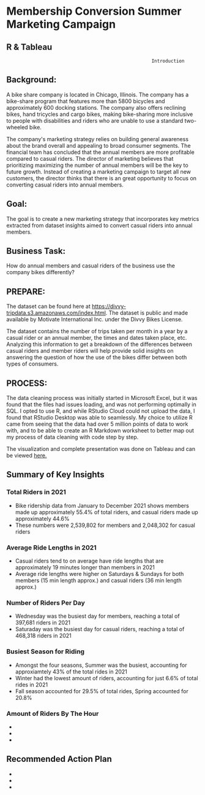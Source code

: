 # Membership Conversion Summer Marketing Campaign 
## R & Tableau


                                                         Introduction
                                                      



## **Background**: 
A bike share company is located in Chicago, Illinois. The company has a bike-share program that features more than 5800 bicycles and approximately 600 docking stations. The company also offers reclining bikes, hand tricycles and cargo bikes, making bike-sharing more inclusive to people with disabilities and riders who are unable to use a standard two-wheeled bike.

The company's marketing strategy relies on building general awareness about the brand overall and appealing to broad consumer segments. The financial team has concluded that the annual members are more profitable compared to casual riders. The director of marketing believes that prioritizing maximizing the number of annual members will be the key to future growth. Instead of creating a marketing campaign to target all new customers, the director thinks that there is an great opportunity to focus on converting casual riders into annual members.





## **Goal**: 
The goal is to create a new marketing strategy that incorporates key metrics extracted from dataset insights aimed to convert casual riders into annual members.


## **Business Task**: 
How do annual members and casual riders of the business use the company bikes differently?


## **PREPARE**:
The dataset can be found here at https://divvy-tripdata.s3.amazonaws.com/index.html. The dataset is public and made available by Motivate International Inc. under the Divvy Bikes License. 

The dataset contains the number of trips taken per month in a year by a casual rider or an annual member, the times and dates taken place, etc. Analyzing this information to get a breakdown of the differences between casual riders and member riders will help provide solid insights on answering the question of how the use of the bikes differ between both types of consumers. 



## **PROCESS**:
The data cleaning process was initially started in Microsoft Excel, but it was found that the files had issues loading, and was not performing optimally in SQL. I opted to use R, and while RStudio Cloud could not upload the data, I found that RStudio Desktop was able to seamlessly. My choice to utilize R came from seeing that the data had over 5 million points of data to work with, and to be able to create an R Markdown worksheet to better map out my process of data cleaning with code step by step. 



The visualization and complete presentation was done on Tableau and can be viewed [here.](https://public.tableau.com/app/profile/visan2980/viz/DataAnalyticsProjectDashboard/Story1#1)

## Summary of Key Insights

### **Total Riders in 2021**
* Bike ridership data from January to December 2021 shows members made up approximately 55.4% of total riders, and casual riders made up approximately 44.6%
* These numbers were 2,539,802 for members and 2,048,302 for casual riders

### **Average Ride Lengths in 2021**
* Casual riders tend to on average have ride lengths that are approximately 19 minutes longer than members in 2021
* Average ride lengths were higher on Saturdays & Sundays for both members (15 min length approx.) and casual riders (36 min length approx.)

### **Number of Riders Per Day**
* Wednesday was the busiest day for members, reaching a total of 397,681 riders in 2021
* Saturaday was the busiest day for casual riders, reaching a total of 468,318 riders in 2021

### **Busiest Season for Riding**
* Amongst the four seasons, Summer was the busiest, accounting for approxiamtely 43% of the total rides in 2021
* Winter had the lowest amount of riders, accounting for just 6.6% of total rides in 2021
* Fall season accounted for 29.5% of total rides, Spring accounted for 20.8%

### **Amount of Riders By The Hour**
*
*
*

## Recommended Action Plan
*
*
*
